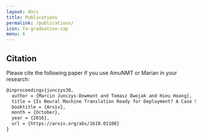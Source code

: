 ```yaml
---
layout: docs
title: Publications
permalink: /publications/
icon: fa-graduation-cap
menu: 6
---
```


## Citation

Please cite the following paper if you use AmuNMT or Marian in your research:

```tex
@inproceedings{junczys30,
  author = {Marcin Junczys-Dowmunt and Tomasz Dwojak and Hieu Hoang},
  title = {Is Neural Machine Translation Ready for Deployment? A Case Study on 30 Translation Directions},
  booktitle = {Arxiv},
  month = {October},
  year = {2016},
  url = {https://arxiv.org/abs/1610.01108}
}
```
